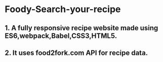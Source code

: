 # Foody-Search-your-recipe

## 1. A fully responsive recipe website made using ES6,webpack,Babel,CSS3,HTML5.
## 2. It uses food2fork.com API for recipe data.
